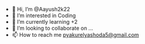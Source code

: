 - 👋 Hi, I’m @Aayush2k22
- 👀 I’m interested in Coding
- 🌱 I’m currently learning +2
- 💞️ I’m looking to collaborate on ...
- 📫 How to reach me pyakurelyashoda5@gmail.com

<!---
Aayush2k22/Aayush2k22 is a ✨ special ✨ repository because its `README.md` (this file) appears on your GitHub profile.
You can click the Preview link to take a look at your changes.
--->
